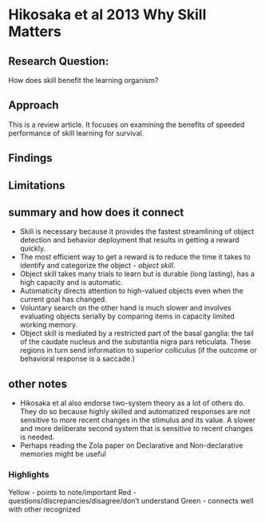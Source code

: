 # Hikosaka et al  2013 Why Skill Matters
## Research Question:
How does skill benefit the learning organism? 
## Approach
This is a review article. It focuses on examining the benefits of speeded performance of skill learning for survival. 
## Findings
 
## Limitations

## summary and how does it connect
- Skill is necessary because it provides the fastest streamlining of object detection and behavior deployment that results in getting a reward quickly. 
- The most efficient way to get a reward is to reduce the time it takes to identify and categorize the object - *object skill*. 
- Object skill takes many trials to learn but is durable (long lasting), has a high capacity and is automatic. 
- Automaticity directs attention to high-valued objects even when the current goal has changed. 
- Voluntary search on the other hand is much slower and involves evaluating objects serially by comparing items in capacity limited working memory. 
- Object skill is mediated by a restricted part of the basal ganglia: the tail of the caudate nucleus and the substantia nigra pars reticulata. These regions in turn  send information to superior colliculus (if the outcome or behavioral response is a saccade.)
## other notes
- Hikosaka et al also endorse two-system theory as a lot of others do. They do so because highly skilled and automatized responses are not sensitive to more recent changes in the stimulus and its value. A slower and more deliberate second system that is sensitive to recent changes is needed. 
- Perhaps reading the Zola paper on Declarative and Non-declarative memories might be useful
### Highlights
Yellow - points to note/important 
Red - questions/discrepancies/disagree/don’t understand
Green - connects well with other recognized